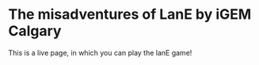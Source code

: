 # The misadventures of LanE by iGEM Calgary
This is a live page, in which you can play the lanE game!
